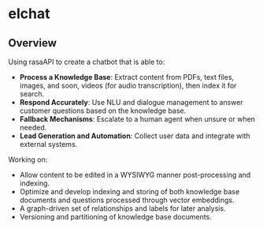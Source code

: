 # elchat

## Overview

Using rasaAPI to create a chatbot that is able to:

- **Process a Knowledge Base**: Extract content from PDFs, text files, images, and soon, videos (for audio transcription), then index it for search. 
- **Respond Accurately**: Use NLU and dialogue management to answer customer questions based on the knowledge base. 
- **Fallback Mechanisms**: Escalate to a human agent when unsure or when needed. 
- **Lead Generation and Automation**: Collect user data and integrate with external systems. 

Working on:

- Allow content to be edited in a WYSIWYG manner post-processing and indexing. 
- Optimize and develop indexing and storing of both knowledge base documents and questions processed through vector embeddings. 
- A graph-driven set of relationships and labels for later analysis. 
- Versioning and partitioning of knowledge base documents. 

